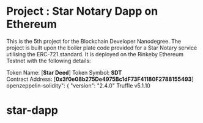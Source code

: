 # Project : Star Notary Dapp on Ethereum

This is the 5th project for the Blockchain Developer Nanodegree. The project is built upon the boiler plate code provided for a Star Notary service utilising the ERC-721 standard. It is deployed on the Rinkeby Ethereum Testnet with the following details:

Token Name: [**Star Deed**]
Token Symbol: **SDT**  
Contract Address: [**0x3f0e08b275De4975Bc1dF73F41180F2788155493**]
openzeppelin-solidity": {
      "version": "2.4.0"
 Truffle v5.1.10
# star-dapp
